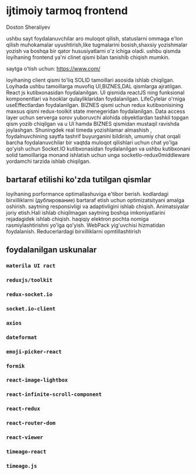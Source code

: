 # ijtimoiy tarmoq frontend 
Doston Sheraliyev

ushbu sayt foydalanuvchilar aro muloqot qilish, statuslarni ommaga e'lon qilish
muhokamalar uyushtirish,like tugmalarini bosish,shaxsiy yozishmalar yozish
va boshqa bir qator hususiyatlarni o'z ichiga oladi.
ushbu qismda loyihaning frontend ya'ni clinet qismi bilan tanishib chiqish mumkin.

saytga o'tish uchun: https://www.com/
 
loyihaning client qismi to'liq SOLID tamoillari asosida ishlab chiqilgan.
Loyihada ushbu tamoillarga muvofiq UI,BIZNES,DAL qismlarga ajratilgan. React js kutibxonasidan foydalanilgan.
UI qismida reactJS ning funksional komponentlari va hooklar qulayliklaridan foydalanilgan.
LifeCylelar o'rniga useEffectlardan foydalanilgan.
BIZNES qismi uchun redux kutibxonisining maxsus qismi redux-toolkit state menegeridan foydalanilgan.
Data access layer uchun serverga sorov yuboruvchi alohida obyektlardan tashkil topgan qism yozib chiqilgan va u 
UI hamda BIZNES qismidan mustaqil ravishda joylashgan.
Shuningdek real timeda yozishlamar almashish , foydalnuvchining saytfa tashrif buyurganini bildirish,
umumiy chat orqali barcha foydalanuvchilar bir vaqtda muloqot qilishlari uchun chat yo'lga qo'yish uchun
Socket.IO kutibxonasidan foydalanilgan va ushbu kutibxonani solid tamoillariga monand ishlatish uchun unga socketIo-redux0middleware yordamchi tarzida ishlab chiqilgan.


## bartaraf etilishi ko'zda tutilgan qismlar

loyihaning porformance optimallashuviga e'tibor berish.
kodlardagi birxilliklarni (дублирование) bartaraf etish uchun optimizatsityani amalga oshirish.
saytning responsivligi va adaptivligini ishlab chiqish.
Animatsiyalar joriy etish.Hali ishlab chiqilmagan saytning boshqa imkoniyatlarini rejadagidek ishlab chiqish.
haqiqiy elektron pochta nomiga rasmiylashtirishni yo'lga qo'yish.
WebPack yig'uvchisi hizmatidan foydalanish.
Reducerlardagi birxilliklarni opmtillashtirish

## foydalanilgan uskunalar

### `materila UI ract`
### `reduxjs/toolkit`
### `redux-socket.io`
### `socket.io-client`
### `axios`
### `dateformat`
### `emoji-picker-react`
### `formik`
### `react-image-lightbox`
### `react-infinite-scroll-component`
### `react-redux`
### `react-router-dom`
### `react-viewer`
### `timeago-react`
### `timeago.js`
